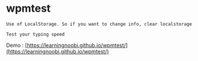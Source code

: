 # wpmtest
```
Use of LocalStorage. So if you want to change info, clear localstorage
```

```
Test your typing speed
```
Demo :  [https://learningnoobi.github.io/wpmtest/](https://learningnoobi.github.io/wpmtest/)
